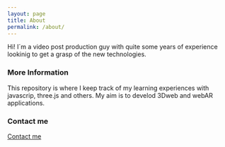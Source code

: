```yaml
---
layout: page
title: About
permalink: /about/
---
```


Hi!
I´m a video post production guy with quite some years of experience lookinig to get a grasp of the new technologies.

### More Information

This repository is where I keep track of my learning experiences with javascrip, three.js and others. My aim is to develod 3Dweb and webAR applications.

### Contact me

[Contact me](https://www.twitter.com/hernandoramos)
